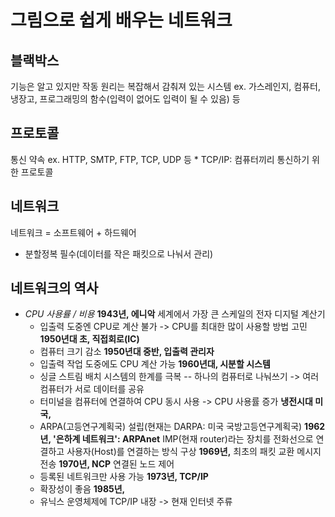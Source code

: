 # 그림으로 쉽게 배우는 네트워크<inflearn>

## 블랙박스
기능은 알고 있지만 작동 원리는 복잡해서 감춰져 있는 시스템
    ex. 가스레인지, 컴퓨터, 냉장고, 프로그래밍의 함수(입력이 없어도 입력이 될 수 있음) 등

## 프로토콜 
통신 약속
    ex. HTTP, SMTP, FTP, TCP, UDP 등
    * TCP/IP: 컴퓨터끼리 통신하기 위한 프로토콜

## 네트워크    
네트워크 = 소프트웨어 + 하드웨어 
- 분할정복 필수(데이터를 작은 패킷으로 나눠서 관리)

## 네트워크의 역사 
- *CPU 사용률 / 비용*
    **1943년, 에니악**
    세계에서 가장 큰 스케일의 전자 디지털 계산기
    - 입출력 도중엔 CPU로 계산 불가 
        -> CPU를 최대한 많이 사용할 방법 고민
    **1950년대 초, 직접회로(IC)**
    - 컴퓨터 크기 감소
    **1950년대 중반, 입출력 관리자**
    - 입출력 작업 도중에도 CPU 계산 가능
    **1960년대, 시분할 시스템**
    - 싱글 스트림 배치 시스템의 한계를 극복
        -- 하나의 컴퓨터로 나눠쓰기 
            -> 여러 컴퓨터가 서로 데이터를 공유
    - 터미널을 컴퓨터에 연결하여 CPU 동시 사용 
        -> CPU 사용률 증가
    **냉전시대 미국,**
    - ARPA(고등연구계획국) 설립(현재는 DARPA: 미국 국방고등연구계획국)
    **1962년, '은하계 네트워크': ARPAnet**
    IMP(현재 router)라는 장치를 전화선으로 연결하고 사용자(Host)를 연결하는 방식 구상
    **1969년,**
    최초의 패킷 교환 메시지 전송
    **1970년, NCP**
    연결된 노드 제어
    - 등록된 네트워크만 사용 가능
    **1973년, TCP/IP**
    - 확장성이 좋음
    **1985년,**
    - 유닉스 운영체제에 TCP/IP 내장
        -> 현재 인터넷 주류